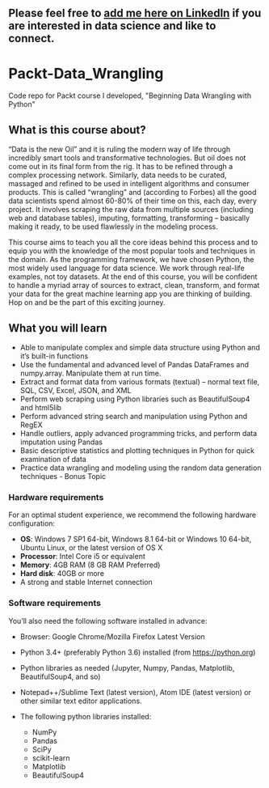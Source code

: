 ## Please feel free to [add me here on LinkedIn](https://www.linkedin.com/in/tirthajyoti-sarkar-2127aa7/) if you are interested in data science and like to connect.

# Packt-Data_Wrangling
Code repo for Packt course I developed, "Beginning Data Wrangling with Python"

## What is this course about?
“Data is the new Oil” and it is ruling the modern way of life through incredibly smart tools and transformative technologies. But oil does not come out in its final form from the rig. It has to be refined through a complex processing network. Similarly, data needs to be curated, massaged and refined to be used in intelligent algorithms and consumer products. This is called “wrangling” and (according to Forbes) all the good data scientists spend almost 60-80% of their time on this, each day, every project. It involves scraping the raw data from multiple sources (including web and database tables), imputing, formatting, transforming – basically making it ready, to be used flawlessly in the modeling process.

This course aims to teach you all the core ideas behind this process and to equip you with the knowledge of the most popular tools and techniques in the domain. As the programming framework, we have chosen Python, the most widely used language for data science. We work through real-life examples, not toy datasets. At the end of this course, you will be confident to handle a myriad array of sources to extract, clean, transform, and format your data for the great machine learning app you are thinking of building. Hop on and be the part of this exciting journey.


## What you will learn
* Able to manipulate complex and simple data structure using Python and it’s built-in functions
* Use the fundamental and advanced level of Pandas DataFrames and numpy.array. Manipulate them at
run time.
* Extract and format data from various formats (textual) – normal text file, SQL, CSV, Excel, JSON, and
XML
* Perform web scraping using Python libraries such as BeautifulSoup4 and html5lib
* Perform advanced string search and manipulation using Python and RegEX
* Handle outliers, apply advanced programming tricks, and perform data imputation using Pandas
* Basic descriptive statistics and plotting techniques in Python for quick examination of data
* Practice data wrangling and modeling using the random data generation techniques - Bonus Topic

### Hardware requirements
For an optimal student experience, we recommend the following hardware configuration:
* **OS**: Windows 7 SP1 64-bit, Windows 8.1 64-bit or Windows 10 64-bit, Ubuntu Linux, or the latest
version of OS X
* **Processor**: Intel Core i5 or equivalent
* **Memory**: 4GB RAM (8 GB RAM Preferred)
* **Hard disk**: 40GB or more
* A strong and stable Internet connection

### Software requirements
You’ll also need the following software installed in advance:
* Browser: Google Chrome/Mozilla Firefox Latest Version
* Python 3.4+ (preferably Python 3.6) installed (from https://python.org)
* Python libraries as needed (Jupyter, Numpy, Pandas, Matplotlib, BeautifulSoup4, and so)
* Notepad++/Sublime Text (latest version), Atom IDE (latest version) or other similar text editor applications.

* The following python libraries installed:
  * NumPy
  * Pandas
  * SciPy
  * scikit-learn
  * Matplotlib
  * BeautifulSoup4







